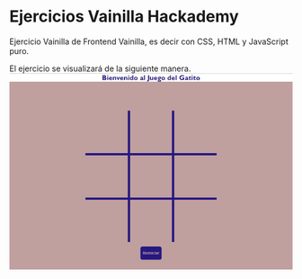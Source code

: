 # Ejercicios Vainilla Hackademy
 Ejercicio Vainilla de Frontend Vainilla, es decir con CSS, HTML y JavaScript puro.
 
 El ejercicio se visualizará de la siguiente manera.
 ![Gatito](https://github.com/semilun4/Ejercicios-Vainilla/blob/main/gatito.png)

